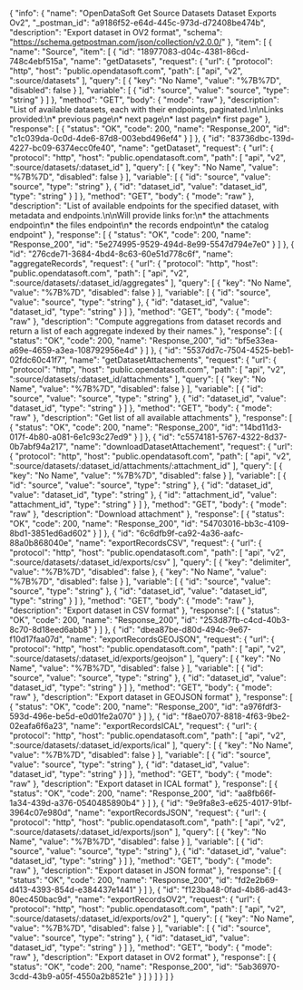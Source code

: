 {
  "info": {
    "name": "OpenDataSoft Get Source Datasets Dataset Exports Ov2",
    "_postman_id": "a9186f52-e64d-445c-973d-d72408be474b",
    "description": "Export dataset in OV2 format",
    "schema": "https://schema.getpostman.com/json/collection/v2.0.0/"
  },
  "item": [
    {
      "name": "Source",
      "item": [
        {
          "id": "18977083-d04c-4381-86cd-748c4ebf515a",
          "name": "getDatasets",
          "request": {
            "url": {
              "protocol": "http",
              "host": "public.opendatasoft.com",
              "path": [
                "api",
                "v2",
                ":source/datasets"
              ],
              "query": [
                {
                  "key": "No Name",
                  "value": "%7B%7D",
                  "disabled": false
                }
              ],
              "variable": [
                {
                  "id": "source",
                  "value": "source",
                  "type": "string"
                }
              ]
            },
            "method": "GET",
            "body": {
              "mode": "raw"
            },
            "description": "List of available datasets, each with their endpoints, paginated.\n\nLinks provided:\n* previous page\n* next page\n* last page\n* first page"
          },
          "response": [
            {
              "status": "OK",
              "code": 200,
              "name": "Response_200",
              "id": "c1c039da-0c0d-4de6-87d8-003ebd496ef4"
            }
          ]
        },
        {
          "id": "83736dbc-139d-4227-bc09-6374ecc0fe40",
          "name": "getDataset",
          "request": {
            "url": {
              "protocol": "http",
              "host": "public.opendatasoft.com",
              "path": [
                "api",
                "v2",
                ":source/datasets/:dataset_id"
              ],
              "query": [
                {
                  "key": "No Name",
                  "value": "%7B%7D",
                  "disabled": false
                }
              ],
              "variable": [
                {
                  "id": "source",
                  "value": "source",
                  "type": "string"
                },
                {
                  "id": "dataset_id",
                  "value": "dataset_id",
                  "type": "string"
                }
              ]
            },
            "method": "GET",
            "body": {
              "mode": "raw"
            },
            "description": "List of available endpoints for the specified dataset, with metadata and endpoints.\n\nWill provide links for:\n* the attachments endpoint\n* the files endpoint\n* the records endpoint\n* the catalog endpoint"
          },
          "response": [
            {
              "status": "OK",
              "code": 200,
              "name": "Response_200",
              "id": "5e274995-9529-494d-8e99-5547d794e7e0"
            }
          ]
        },
        {
          "id": "276cde71-3684-4bd4-8c63-60e51d778c6f",
          "name": "aggregateRecords",
          "request": {
            "url": {
              "protocol": "http",
              "host": "public.opendatasoft.com",
              "path": [
                "api",
                "v2",
                ":source/datasets/:dataset_id/aggregates"
              ],
              "query": [
                {
                  "key": "No Name",
                  "value": "%7B%7D",
                  "disabled": false
                }
              ],
              "variable": [
                {
                  "id": "source",
                  "value": "source",
                  "type": "string"
                },
                {
                  "id": "dataset_id",
                  "value": "dataset_id",
                  "type": "string"
                }
              ]
            },
            "method": "GET",
            "body": {
              "mode": "raw"
            },
            "description": "Compute aggregations from dataset records and return a list of each aggregate indexed by their names."
          },
          "response": [
            {
              "status": "OK",
              "code": 200,
              "name": "Response_200",
              "id": "bf5e33ea-a69e-4659-a3ea-108792956e4d"
            }
          ]
        },
        {
          "id": "5537dd7c-7504-4525-beb1-02fdc60c41f7",
          "name": "getDatasetAttachements",
          "request": {
            "url": {
              "protocol": "http",
              "host": "public.opendatasoft.com",
              "path": [
                "api",
                "v2",
                ":source/datasets/:dataset_id/attachments"
              ],
              "query": [
                {
                  "key": "No Name",
                  "value": "%7B%7D",
                  "disabled": false
                }
              ],
              "variable": [
                {
                  "id": "source",
                  "value": "source",
                  "type": "string"
                },
                {
                  "id": "dataset_id",
                  "value": "dataset_id",
                  "type": "string"
                }
              ]
            },
            "method": "GET",
            "body": {
              "mode": "raw"
            },
            "description": "Get list of all available attachments"
          },
          "response": [
            {
              "status": "OK",
              "code": 200,
              "name": "Response_200",
              "id": "14bd11d3-017f-4b80-a081-6e1c93c27ed9"
            }
          ]
        },
        {
          "id": "c5574181-5767-4322-8d37-0b7abf94a217",
          "name": "downloadDatasetAttachement",
          "request": {
            "url": {
              "protocol": "http",
              "host": "public.opendatasoft.com",
              "path": [
                "api",
                "v2",
                ":source/datasets/:dataset_id/attachments/:attachment_id"
              ],
              "query": [
                {
                  "key": "No Name",
                  "value": "%7B%7D",
                  "disabled": false
                }
              ],
              "variable": [
                {
                  "id": "source",
                  "value": "source",
                  "type": "string"
                },
                {
                  "id": "dataset_id",
                  "value": "dataset_id",
                  "type": "string"
                },
                {
                  "id": "attachment_id",
                  "value": "attachment_id",
                  "type": "string"
                }
              ]
            },
            "method": "GET",
            "body": {
              "mode": "raw"
            },
            "description": "Download attachment"
          },
          "response": [
            {
              "status": "OK",
              "code": 200,
              "name": "Response_200",
              "id": "54703016-bb3c-4109-8bd1-3851ed6ad602"
            }
          ]
        },
        {
          "id": "6c6dfb9f-ca92-4a36-aafc-88a0b868040e",
          "name": "exportRecordsCSV",
          "request": {
            "url": {
              "protocol": "http",
              "host": "public.opendatasoft.com",
              "path": [
                "api",
                "v2",
                ":source/datasets/:dataset_id/exports/csv"
              ],
              "query": [
                {
                  "key": "delimiter",
                  "value": "%7B%7D",
                  "disabled": false
                },
                {
                  "key": "No Name",
                  "value": "%7B%7D",
                  "disabled": false
                }
              ],
              "variable": [
                {
                  "id": "source",
                  "value": "source",
                  "type": "string"
                },
                {
                  "id": "dataset_id",
                  "value": "dataset_id",
                  "type": "string"
                }
              ]
            },
            "method": "GET",
            "body": {
              "mode": "raw"
            },
            "description": "Export dataset in CSV format"
          },
          "response": [
            {
              "status": "OK",
              "code": 200,
              "name": "Response_200",
              "id": "253d87fb-c4cd-40b3-8c70-8d18eed6abb8"
            }
          ]
        },
        {
          "id": "dbea87be-d80d-494c-9e67-f10d17faa07d",
          "name": "exportRecordsGEOJSON",
          "request": {
            "url": {
              "protocol": "http",
              "host": "public.opendatasoft.com",
              "path": [
                "api",
                "v2",
                ":source/datasets/:dataset_id/exports/geojson"
              ],
              "query": [
                {
                  "key": "No Name",
                  "value": "%7B%7D",
                  "disabled": false
                }
              ],
              "variable": [
                {
                  "id": "source",
                  "value": "source",
                  "type": "string"
                },
                {
                  "id": "dataset_id",
                  "value": "dataset_id",
                  "type": "string"
                }
              ]
            },
            "method": "GET",
            "body": {
              "mode": "raw"
            },
            "description": "Export dataset in GEOJSON format"
          },
          "response": [
            {
              "status": "OK",
              "code": 200,
              "name": "Response_200",
              "id": "a976fdf3-593d-496e-be5d-e0d01fe2a070"
            }
          ]
        },
        {
          "id": "f8ae0707-8818-4f63-9be2-02eafa6f6a23",
          "name": "exportRecordsICAL",
          "request": {
            "url": {
              "protocol": "http",
              "host": "public.opendatasoft.com",
              "path": [
                "api",
                "v2",
                ":source/datasets/:dataset_id/exports/ical"
              ],
              "query": [
                {
                  "key": "No Name",
                  "value": "%7B%7D",
                  "disabled": false
                }
              ],
              "variable": [
                {
                  "id": "source",
                  "value": "source",
                  "type": "string"
                },
                {
                  "id": "dataset_id",
                  "value": "dataset_id",
                  "type": "string"
                }
              ]
            },
            "method": "GET",
            "body": {
              "mode": "raw"
            },
            "description": "Export dataset in ICAL format"
          },
          "response": [
            {
              "status": "OK",
              "code": 200,
              "name": "Response_200",
              "id": "aa8fb66f-1a34-439d-a376-0540485890b4"
            }
          ]
        },
        {
          "id": "9e9fa8e3-e625-4017-91bf-3964c07e980d",
          "name": "exportRecordsJSON",
          "request": {
            "url": {
              "protocol": "http",
              "host": "public.opendatasoft.com",
              "path": [
                "api",
                "v2",
                ":source/datasets/:dataset_id/exports/json"
              ],
              "query": [
                {
                  "key": "No Name",
                  "value": "%7B%7D",
                  "disabled": false
                }
              ],
              "variable": [
                {
                  "id": "source",
                  "value": "source",
                  "type": "string"
                },
                {
                  "id": "dataset_id",
                  "value": "dataset_id",
                  "type": "string"
                }
              ]
            },
            "method": "GET",
            "body": {
              "mode": "raw"
            },
            "description": "Export dataset in JSON format"
          },
          "response": [
            {
              "status": "OK",
              "code": 200,
              "name": "Response_200",
              "id": "fd2e2b69-d413-4393-854d-e384437e1441"
            }
          ]
        },
        {
          "id": "f123ba48-0fad-4b86-ad43-80ec450bac9d",
          "name": "exportRecordsOV2",
          "request": {
            "url": {
              "protocol": "http",
              "host": "public.opendatasoft.com",
              "path": [
                "api",
                "v2",
                ":source/datasets/:dataset_id/exports/ov2"
              ],
              "query": [
                {
                  "key": "No Name",
                  "value": "%7B%7D",
                  "disabled": false
                }
              ],
              "variable": [
                {
                  "id": "source",
                  "value": "source",
                  "type": "string"
                },
                {
                  "id": "dataset_id",
                  "value": "dataset_id",
                  "type": "string"
                }
              ]
            },
            "method": "GET",
            "body": {
              "mode": "raw"
            },
            "description": "Export dataset in OV2 format"
          },
          "response": [
            {
              "status": "OK",
              "code": 200,
              "name": "Response_200",
              "id": "5ab36970-3cdd-43b9-a05f-4550a2b8521e"
            }
          ]
        }
      ]
    }
  ]
}